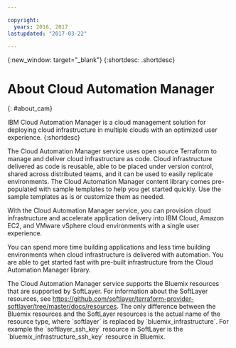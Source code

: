 ```yaml
---

copyright:
  years: 2016, 2017
lastupdated: "2017-03-22"

---
```

<!-- Copyright info and last updated date at top of file: REQUIRED
    The copyright and lastupdated info is YAML content that must occur at the top of the MD file, before attributes are listed.
    It must be --- surrounded by 3 dashes ---
    The value "years" can contain just one year or a two years separated by a comma. (years: 2014, 2016)
    The value "lastupdated" must be followed by a machine date in quotes in the following format: "YYYY-MM-DD"
    The value for "years" must be indented 2 spaces under "copyright", followed by "lastupdated" which should start on its own non-indented line.

-->

<!-- Common attributes used in the template are defined as follows: -->
{:new_window: target="_blank"}
{:shortdesc: .shortdesc}

<!-- About service_name_short topic: OPTIONAL
This is a template for an optional overview section if needed for your service. -->

# About Cloud Automation Manager
<!-- Insert your short service name into topic title above -->
{: #about_cam}
<!-- Provide an appropriate ID above -->


<!-- The short description section should include a sentence introducing the concepts. For example: -->
<!-- With the Cloud Automation Manager service, you can accelerate application delivery by automating application provisioning with cloud resource templates and blueprints.-->
IBM Cloud Automation Manager is a cloud management solution for deploying cloud infrastructure in multiple clouds with an optimized user experience. 
{:shortdesc}

<!-- <p>Cloud resource templates capture application infrastructure, cloud resources, Bluemix services, and their relationships, in a declarative text format that can be placed under version control.</p>

<p>Blueprints are cloud resource templates with additional software configuration controls that enable automated configuration of highly individualized, fit-for-purpose application environments with no programming required.</p>-->

<p>The Cloud Automation Manager service uses open source Terraform to manage and deliver cloud infrastructure as code. Cloud infrastructure delivered as code is reusable, able to be placed under version control, shared across distributed teams, and it can be used to easily replicate environments. The Cloud Automation Manager content library comes pre-populated with sample templates to help you get started quickly. Use the sample templates as is or customize them as needed.</p>

<p>With the Cloud Automation Manager service, you can provision cloud infrastructure and accelerate application delivery into IBM Cloud, Amazon EC2, and VMware vSphere cloud environments with a single user experience.</p>

<p>You can spend more time building applications and less time building environments when cloud infrastructure is delivered with automation. You are able to get started fast with pre-built infrastructure from the Cloud Automation Manager library.</p>

<p>The Cloud Automation Manager service supports the Bluemix resources that are supported by SoftLayer. For information about the SoftLayer resources, see <a href="https://github.com/softlayer/terraform-provider-softlayer/tree/master/docs/resources" target="_blank">https://github.com/softlayer/terraform-provider-softlayer/tree/master/docs/resources</a>. The only difference between the Bluemix resources and the SoftLayer resources is the actual name of the resource type, where `softlayer` is replaced by `bluemix_infrastructure`. For example the `softlayer_ssh_key` resource in SoftLayer is the `bluemix_infrastructure_ssh_key` resource in Bluemix. </p>

<!-- ## Concept title
{: #cam_concept} -->

<!-- If your service doc doesn't have a troubleshooting topic or section, you can add the following to your About: -->


<!--Add a heading and content for how to get help. (Support not available for experimental.) Use this template for experimental services:  -->
<!-- ## Getting help and support for Cloud Automation Manager
{: #gettinghelp}

If you have problems or questions when using Cloud Automation Manager, you can get help by searching for information or by asking questions through a forum. You can also open a support ticket.

* If you have technical questions about developing or deploying an app with Cloud Automation Manager, post your question on [Stack Overflow](http://stackoverflow.com/search?q=cloud-automation-manager+ibm-bluemix){:new_window} and tag your question with "ibm-bluemix" and "cloud-automation-manager".

* For questions about the service and getting started instructions, use the [IBM developerWorks dW Answers](https://developer.ibm.com/answers/?smartspace=bluemix){:new_window} forum. Include the  "cloud-automation-manager" and "bluemix" tags.

See [Getting help](https://www.{DomainName}/docs/support/index.html#getting-help) for more details about using the forums.

For information about opening an IBM support ticket, or about support levels and ticket severities, see [Contacting support](https://www.{DomainName}/docs/support/index.html#contacting-support). -->
